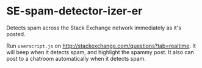 SE-spam-detector-izer-er
========================

Detects spam across the Stack Exchange network immediately as it's posted.

Run `userscript.js` on http://stackexchange.com/questions?tab=realtime. It will beep when it detects spam, and highlight the spammy post. It also can post to a chatroom automatically when it detects spam.
